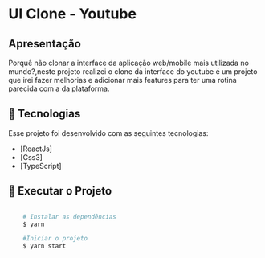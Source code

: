 # UI Clone - Youtube

## Apresentação

Porquê não clonar a interface da aplicação web/mobile mais utilizada no mundo?,neste projeto
realizei o clone da interface do youtube é um projeto que irei fazer melhorias e adicionar mais
features para ter uma rotina parecida com a da plataforma.

## :rocket: Tecnologias
Esse projeto foi desenvolvido com as seguintes tecnologias:

- [ReactJs]
- [Css3]
- [TypeScript]


## :rocket: Executar o Projeto

```bash

    # Instalar as dependências
    $ yarn

    #Iniciar o projeto
    $ yarn start
```
